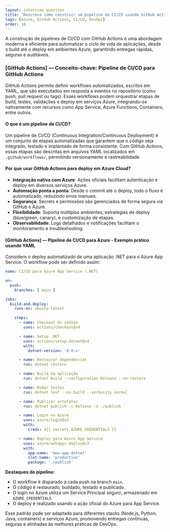 ```yaml
---
layout: interview_question
title: "Descreva como construir um pipeline de CI/CD usando GitHub Actions para deploy em Azure"
tags: [Azure, GitHub Actions, CI/CD, DevOps]
order: 10
---
```


A construção de pipelines de CI/CD com GitHub Actions é uma abordagem moderna e eficiente para automatizar o ciclo de vida de aplicações, desde o build até o deploy em ambientes Azure, garantindo entregas rápidas, seguras e auditáveis.

### [GitHub Actions] — Conceito-chave: Pipeline de CI/CD para GitHub Actions

GitHub Actions permite definir workflows automatizados, escritos em YAML, que são executados em resposta a eventos no repositório (como push, pull request ou tags). Esses workflows podem orquestrar etapas de build, testes, validações e deploy em serviços Azure, integrando-se nativamente com recursos como App Service, Azure Functions, Containers, entre outros.

#### O que é um pipeline de CI/CD?

Um pipeline de CI/CD (Continuous Integration/Continuous Deployment) é um conjunto de etapas automatizadas que garantem que o código seja integrado, testado e implantado de forma consistente. Com GitHub Actions, essas etapas são descritas em arquivos YAML localizados em `.github/workflows/`, permitindo versionamento e rastreabilidade.

#### Por que usar GitHub Actions para deploy em Azure Cloud?

- **Integração nativa com Azure**: Ações oficiais facilitam autenticação e deploy em diversos serviços Azure.
- **Automação ponta a ponta**: Desde o commit até o deploy, todo o fluxo é automatizado, reduzindo erros manuais.
- **Segurança**: Secrets e permissões são gerenciados de forma segura via GitHub e Azure.
- **Flexibilidade**: Suporta múltiplos ambientes, estratégias de deploy (blue/green, canary), e customização de etapas.
- **Observabilidade**: Logs detalhados e notificações facilitam o monitoramento e troubleshooting.

#### [GitHub Actions] — Pipeline de CI/CD para Azure - Exemplo prático usando YAML

Considere o deploy automatizado de uma aplicação .NET para o Azure App Service. O workflow pode ser definido assim:

```yaml
name: CI/CD para Azure App Service (.NET)

on:
  push:
    branches: [ main ]

jobs:
  build-and-deploy:
    runs-on: ubuntu-latest

    steps:
      - name: Checkout do código
        uses: actions/checkout@v4

      - name: Setup .NET
        uses: actions/setup-dotnet@v4
        with:
          dotnet-version: '8.0.x'

      - name: Restaurar dependências
        run: dotnet restore

      - name: Build da aplicação
        run: dotnet build --configuration Release --no-restore

      - name: Rodar testes
        run: dotnet test --no-build --verbosity normal

      - name: Publicar artefatos
        run: dotnet publish -c Release -o ./publish

      - name: Login no Azure
        uses: azure/login@v2
        with:
          creds: ${{ secrets.AZURE_CREDENTIALS }}

      - name: Deploy para Azure App Service
        uses: azure/webapps-deploy@v3
        with:
          app-name: 'meu-app-dotnet'
          slot-name: 'production'
          package: './publish'
```

**Destaques do pipeline:**

- O workflow é disparado a cada push na branch `main`.
- O código é restaurado, buildado, testado e publicado.
- O login no Azure utiliza um Service Principal seguro, armazenado em `AZURE_CREDENTIALS`.
- O deploy é realizado usando a ação oficial do Azure para App Service.

Esse padrão pode ser adaptado para diferentes stacks (Node.js, Python, Java, containers) e serviços Azure, promovendo entregas contínuas, seguras e alinhadas às melhores práticas de DevOps.
